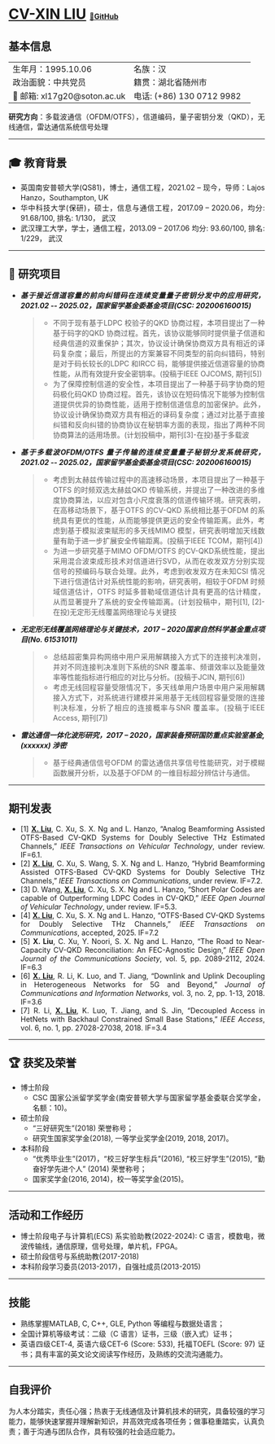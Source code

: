 <div style="max-width: 1000px; margin: 0 auto; text-align: justify;">
 
# <u>CV-XIN LIU</u> <span style="font-size: 0.5em;">[🔗GitHub](https://github.com/yourname)</span>

## 基本信息
<table style="border: none; border-collapse: collapse; line-height: 1.4;">
<tr>
<td style="border: none; width: 50%; padding: 2px 8px;">生年月：1995.10.06</td>
<td style="border: none; padding: 2px 8px;">名族：汉</td>
</tr>
<tr>
<td style="border: none; padding: 2px 8px;">政治面貌：中共党员</td>
<td style="border: none; padding: 2px 8px;">籍贯：湖北省随州市</td>
</tr>
<tr>
<td style="border: none; padding: 2px 8px;">📧 邮箱: xl17g20@soton.ac.uk  </td>
<td style="border: none; padding: 2px 8px;">电话: (+86) 130 0712 9982 </td>
</tr>
</table>  

**研究方向**：多载波通信（OFDM/OTFS），信道编码，量子密钥分发（QKD），无线通信，雷达通信系统信号处理


---
## 🎓 教育背景
  - 英国南安普顿大学(QS81)，博士，通信工程，2021.02 – 现今，导师：Lajos Hanzo，Southampton, UK
  - 华中科技大学(保研)，硕士，信息与通信工程，2017.09 – 2020.06，均分: 91.68/100, 排名: 1/130， 武汉
  - 武汉理工大学，学士，通信工程，2013.09 – 2017.06 均分: 93.60/100, 排名: 1/229， 武汉
---

## 💼  研究项目
  - ***基于接近信道容量的前向纠错码在连续变量量子密钥分发中的应用研究，2021.02 -- 2025.02，国家留学基金委基金项目(CSC: 202006160015)*** 
    >- 不同于现有基于LDPC 校验子的QKD 协商过程，本项目提出了一种基于码字的QKD 协商过程。首先，该协议能够同时提供量子信道和经典信道的双重保护；其次，协议设计确保协商双方具有相近的译码复杂度；最后，所提出的方案兼容不同类型的前向纠错码，特别是对于码长较长的LDPC 和IRCC 码，能够提供接近信道容量的协商性能，从而有效提升安全密钥率。(投稿于IEEE OJCOMS, 期刊[5])
    >- 为了保障控制信道的安全性，本项目提出了一种基于码字协商的短码极化码QKD 协商过程。首先，该协议在短码情况下能够为控制信道提供优异的协商性能，适用于控制信道信息的加密保护。此外，协议设计确保协商双方具有相近的译码复杂度；通过对比基于直接纠错和反向纠错的协商协议在秘钥率方面的表现，指出了两种不同协商算法的适用场景。(计划投稿中，期刊[3]-在投)基于多载波
  - ***基于多载波OFDM/OTFS 量子传输的连续变量量子秘钥分发系统研究，2021.02 -- 2025.02，国家留学基金委基金项目(CSC: 202006160015)***
    >- 考虑到太赫兹传输过程中的高速移动场景，本项目提出了一种基于OTFS 的时频双选太赫兹QKD 传输系统，并提出了一种改进的多维度协商算法，以应对包含小尺度衰落的信道传输环境。研究表明，在高移动场景下，基于OTFS 的CV-QKD 系统相比基于OFDM 的系统具有更优的性能，从而能够提供更远的安全传输距离。此外，考虑到基于模拟波束赋形的多天线MIMO 模型，研究表明增加天线数量有助于进一步扩展安全传输距离。(投稿于IEEE TCOM，期刊[4])
    >- 为进一步研究基于MIMO OFDM/OTFS 的CV-QKD系统性能，提出采用混合波束成形技术对信道进行SVD，从而在收发双方分别实现信号的预编码与联合处理。此外，考虑到收发双方在未知CSI 情况下进行信道估计对系统性能的影响，研究表明，相较于OFDM 时频域信道估计，OTFS 时延多普勒域信道估计具有更高的估计精度，从而显著提升了系统的安全传输距离。(计划投稿中，期刊[1], [2]-在投)无定形无线覆盖网络理论与关键技
  - ***无定形无线覆盖网络理论与关键技术，2017 – 2020国家自然科学基金重点项目(No. 61531011)***
    >- 总结超密集异构网络中用户采用解耦接入方式下的连接判决准则，并对不同连接判决准则下系统的SNR 覆盖率、频谱效率以及能量效率等性能指标进行相应的对比与分析。(投稿于JCIN, 期刊[6])
    >- 考虑无线回程容量受限情况下，多天线单用户场景中用户采用解耦接入方式下，对系统进行建模并采用基于无线回程容量受限的连接判决标准，分析了相应的连接概率与SNR 覆盖率。(投稿于IEEE Access, 期刊[7])
  - ***雷达通信一体化波形研究，2017 – 2020，国家装备预研国防重点实验室基金,(xxxxxx) 涉密***
    >- 基于经典通信信号OFDM 的雷达通信共享信号性能研究，对于模糊函数展开分析，以及基于OFDM 的一维目标超分辨估计与通信。

---

##  期刊发表
  - [1] <u>**X. Liu**</u>, C. Xu, S. X. Ng and L. Hanzo, “Analog Beamforming Assisted OTFS-Based CV-QKD Systems for Doubly Selective THz Estimated Channels,” *IEEE Transactions on Vehicular Technology*, under review. IF=6.1.
  - [2] <u>**X. Liu**</u>, C. Xu, S. Wang, S. X. Ng and L. Hanzo, “Hybrid Beamforming Assisted OTFS-Based CV-QKD Systems for Doubly Selective THz Channels,” *IEEE Transactions on Communications*, under review. IF=7.2.
  - [3] D. Wang, <u>**X. Liu**</u>, C. Xu, S. X. Ng and L. Hanzo, “Short Polar Codes are capable of Outperforming LDPC Codes in CV-QKD,” *IEEE Open Journal of Vehicular Technology*, under review. IF=5.3.
  - [4] <u>**X. Liu**</u>, C. Xu, S. X. Ng and L. Hanzo, “OTFS-Based CV-QKD Systems for Doubly Selective THz Channels,” *IEEE Transactions on Communications*, accepted, 2025. IF=7.2
  - [5] **X. Liu**, C. Xu, Y. Noori, S. X. Ng and L. Hanzo, “The Road to Near-Capacity CV-QKD Reconciliation:
An FEC-Agnostic Design,” *IEEE Open Journal of the Communications Society*, vol.
5, pp. 2089-2112, 2024. IF=6.3
  - [6] <u>**X. Liu**</u>, R. Li, K. Luo, and T. Jiang, “Downlink and Uplink Decoupling in Heterogeneous Networks
for 5G and Beyond,” *Journal of Communications and Information Networks*, vol. 3, no. 2,
pp. 1-13, 2018. IF=3.6
  - [7] R. Li, <u>**X. Liu**</u>, K. Luo, T. Jiang, and S. Jin, “Decoupled Access in HetNets with Backhaul
Constrained Small Base Stations,” *IEEE Access*, vol. 6, no. 1, pp. 27028-27038, 2018. IF=3.4

---

## 🏆 获奖及荣誉
  - 博士阶段
    - CSC 国家公派留学奖学金(南安普顿大学与国家留学基金委联合奖学金，名额：10)。
  - 硕士阶段
    - “三好研究生”(2018) 荣誉称号；
    - 研究生国家奖学金(2018), 一等学业奖学金(2019, 2018, 2017)。
  - 本科阶段
    - “优秀毕业生”(2017)，“校三好学生标兵”(2016), “校三好学生”(2015), “勤奋好学先进个人” (2014) 荣誉称号；
    - 国家奖学金(2016, 2014)，校一等奖学金(2015)。
---
## 活动和工作经历
  - 博士阶段电子与计算机(ECS) 系实验助教(2022-2024): C 语言，模数电，微波传输线，通信原理，信号处理，单片机，FPGA。
  - 硕士阶段信号与系统助教(2017-2018)
  - 本科阶段学习委员(2013-2017)，自强社成员(2013-2015)
---
## 技能
  - 熟练掌握MATLAB, C, C++, GLE, Python 等编程与数据处语言；
  - 全国计算机等级考试：二级（C 语言）证书，三级（嵌入式）证书；
  - 英语四级CET-4, 英语六级CET-6 (Score: 533), 托福TOEFL (Score: 97) 证书；具有丰富的英文论文阅读写作经历，及熟练的交流沟通能力。
---
## 自我评价
为人本分踏实，责任心强；热衷于无线通信及计算机技术的研究，具备较强的学习能力，能够快速掌握并理解新知识，并高效完成各项任务；做事稳重踏实，认真负责；善于沟通与团队合作，具有较强的社会适应能力。

<div>
